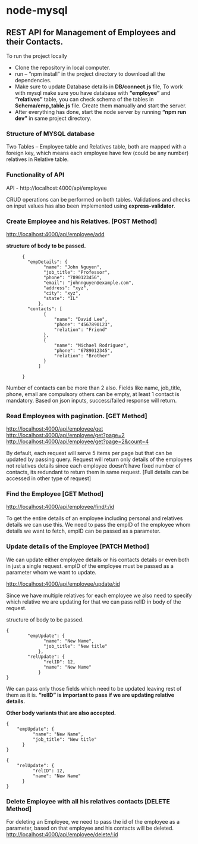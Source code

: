 # node-mysql

## REST API for Management of Employees and their Contacts.
To run the project locally 
<ul>
  <li> Clone the repository in local computer. </li>
  <li> run – “npm install” in the project directory to download all the dependencies.  </li>
  <li> Make sure to update Database details in <b>DB/connect.js</b> file, To work with mysql make sure you have database with <b>“employee”</b> and <b>“relatives”</b> table, you can check schema of the tables in <b>Schema/emp_table.js</b> file. Create them manually and start the server. </li>
  <li> After everything has done, start the node server by running <b>“npm run dev”</b> in same project directory. </li>
</ul>

### Structure of MYSQL database
Two Tables – Employee table and Relatives table, both are mapped with a foreign key, which means each employee have few (could be any number) relatives in Relative table.



### Functionality of API 
API - http://localhost:4000/api/employee

CRUD operations can be performed on both tables. Validations and checks on input values has also been implemented using <b>express-validator</b>.

### Create Employee and his Relatives. [POST Method]
<a href="#"> http://localhost:4000/api/employee/add </a>

<b> structure of body to be passed. </b>
```
      {
        "empDetails": {
              "name": "John Nguyen",
              "job_title": "Professor",
              "phone": "7890123456",
              "email": "johnnguyen@example.com",
              "address": "xyz", 
              "city": "xyz", 
              "state": "IL"
            },
        "contacts": [
              {
                  "name": "David Lee",
                  "phone": "4567890123",
                  "relation": "Friend"
              },
              {
                  "name": "Michael Rodriguez",
                  "phone": "6789012345",
                  "relation": "Brother"
              }
            ]

      }
```

Number of contacts can be more than 2 also.
Fields like name, job_title, phone, email are compulsory others can be empty, at least 1 contact is mandatory.
Based on json inputs, success/failed response will return.

### Read Employees with pagination. [GET Method]
<a href="#"> http://localhost:4000/api/employee/get </a> <br>
<a href="#"> http://localhost:4000/api/employee/get?page=2 </a> <br>
<a href="#"> http://localhost:4000/api/employee/get?page=2&count=4 </a> <br>

By default, each request will serve 5 items per page but that can be updated by passing query.
Request will return only details of the employees not relatives details since each employee doesn’t have fixed number of contacts, its redundant to return them in same request. [Full details can be accessed in other type of request] 

### Find the Employee [GET Method]
<a href="#"> http://localhost:4000/api/employee/find/:/id </a> <br>

To get the entire details of an employee including personal and relatives details we can use this.
We need to pass the empID of the employee whom details we want to fetch, empID can be passed as a parameter.

### Update details of the Employee [PATCH Method]
We can update either employee details or his contacts details or even both in just a single request.
empID of the employee must be passed as a parameter whom we want to update.

<a href="#"> http://localhost:4000/api/employee/update/:id </a> <br>

Since we have multiple relatives for each employee we also need to specify which relative we are updating for that we can pass relID in body of the request.

structure of body to be passed.
```
{
		"empUpdate": {
        	  "name": "New Name",
        	  "job_title": "New title"
    		},
		"relUpdate": {
        	  "relID": 12,
 	          "name": "New Name"
    		}
}
```

We can pass only those fields which need to be updated leaving rest of them as it is.
<b>“relID” is important to pass if we are updating relative details.</b>

<b> Other body variants that are also accepted. </b>
```
{
	"empUpdate": {
          "name": "New Name",
          "job_title": "New title"
      }
}

```
```
{
	"relUpdate": {
          "relID": 12,
          "name": "New Name"
      }
}

```

### Delete Employee with all his relatives contacts [DELETE Method]
For deleting an Employee, we need to pass the id of the employee as a parameter, based on that employee and his contacts will be deleted. 
<a href="#"> http://localhost:4000/api/employee/delete/:id </a> <br>











